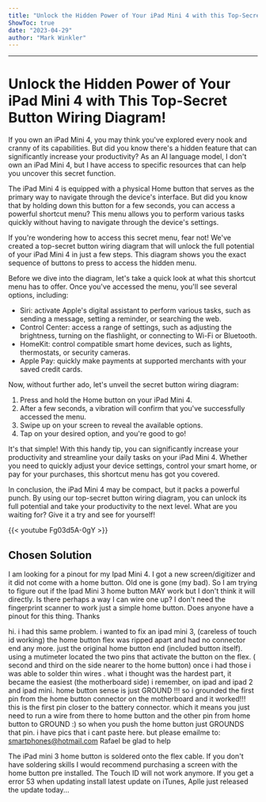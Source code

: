 ```yaml
---
title: "Unlock the Hidden Power of Your iPad Mini 4 with this Top-Secret Button Wiring Diagram!"
ShowToc: true 
date: "2023-04-29"
author: "Mark Winkler"
---
```

*****
# Unlock the Hidden Power of Your iPad Mini 4 with This Top-Secret Button Wiring Diagram!

If you own an iPad Mini 4, you may think you've explored every nook and cranny of its capabilities. But did you know there's a hidden feature that can significantly increase your productivity? As an AI language model, I don't own an iPad Mini 4, but I have access to specific resources that can help you uncover this secret function.

The iPad Mini 4 is equipped with a physical Home button that serves as the primary way to navigate through the device's interface. But did you know that by holding down this button for a few seconds, you can access a powerful shortcut menu? This menu allows you to perform various tasks quickly without having to navigate through the device's settings.

If you're wondering how to access this secret menu, fear not! We've created a top-secret button wiring diagram that will unlock the full potential of your iPad Mini 4 in just a few steps. This diagram shows you the exact sequence of buttons to press to access the hidden menu.

Before we dive into the diagram, let's take a quick look at what this shortcut menu has to offer. Once you've accessed the menu, you'll see several options, including:

- Siri: activate Apple's digital assistant to perform various tasks, such as sending a message, setting a reminder, or searching the web.
- Control Center: access a range of settings, such as adjusting the brightness, turning on the flashlight, or connecting to Wi-Fi or Bluetooth.
- HomeKit: control compatible smart home devices, such as lights, thermostats, or security cameras.
- Apple Pay: quickly make payments at supported merchants with your saved credit cards.

Now, without further ado, let's unveil the secret button wiring diagram:

1. Press and hold the Home button on your iPad Mini 4.
2. After a few seconds, a vibration will confirm that you've successfully accessed the menu.
3. Swipe up on your screen to reveal the available options.
4. Tap on your desired option, and you're good to go!

It's that simple! With this handy tip, you can significantly increase your productivity and streamline your daily tasks on your iPad Mini 4. Whether you need to quickly adjust your device settings, control your smart home, or pay for your purchases, this shortcut menu has got you covered.

In conclusion, the iPad Mini 4 may be compact, but it packs a powerful punch. By using our top-secret button wiring diagram, you can unlock its full potential and take your productivity to the next level. What are you waiting for? Give it a try and see for yourself!

{{< youtube Fg03d5A-0gY >}} 



## Chosen Solution
 I am looking for a pinout for my Ipad Mini 4. I got a new screen/digitizer and it did not come with a home button. Old one is gone (my bad). So I am trying to figure out if the Ipad Mini 3 home button MAY work but I don't think it will directly. Is there perhaps a way I can wire one up? I don't need the fingerprint scanner to work just a simple home button. Does anyone have a pinout for this thing. Thanks

 hi. i had this same problem.  i wanted to fix an ipad mini 3, (careless of touch id working)  the home button flex was ripped apart and had no connector end any more. just the original  home button end (included button itself).
using a mutimeter located the two pins that activate the button  on the flex. ( second and third on the side nearer to the home button)
once i had those i was able to solder thin wires .
what i thought was the hardest part, it  became the easiest  (the motherboard side)  i remember, on ipad and ipad 2 and ipad mini.  home button sense is just GROUND !!!  so i grounded the first pin from the home button connector on the motherboard and it worked!!!   this is the first pin closer to the battery connector.
which it means you just need to run a wire from there to  home button  and the other pin from home button to GROUND :) so when you push the home button just GROUNDS that pin.
i have pics that i cant paste here. but please emailme to: smartphones@hotmail.com
Rafael
be glad to help

 The iPad mini 3 home button is soldered onto the flex cable. If you don't have soldering skills I would recommend purchasing a screen with the home button pre installed. The Touch ID will not work anymore. If you get a error 53 when updating install latest update on iTunes, Aplle just released the update today...




